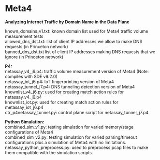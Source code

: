 # Meta4
**Analyzing Internet Traffic by Domain Name in the Data Plane<br/>**


known_domains_v1.txt: known domain list used for Meta4 traffic volume measurement tests<br/>
allowed_dns_dst.txt: list of client IP addresses we allow to make DNS requests (in Princeton network)<br/>
banned_dns_dst.txt list of client IP addresses making DNS requests that we ignore (in Princeton network)<br/>


**P4:**<br/>
netassay_v4_j6.p4: traffic volume measurement version of Meta4 (Note: compiles with SDE v9.2.0) <br/>
netassay_iot_j6.p4: IoT fingerprinting version of Meta4<br/>
netassay_tunnel_j7.p4: DNS tunneling detection version of Meta4<br/>
knownlist_v4_j6.py: used for creating match action rules for netassay_v4_j6.p4<br/>
knownlist_iot.py: used for creating match action rules for metassay_iot_j6.p4<br/>
ctr_p4netassay_tunnel.py: control plane script for netassay_tunnel_j7.p4<br/>

**Python Simulation:**<br/>
combined_sim_v1.py: testing simulation for varied memory/stage configurations of Meta4<br/>
combined_sim_v2.py: testing simulation for varied parsing/timeout configurations plus a simulation of Meta4 with no limitations.<br/>
netassay_python_preprocess.py: used to preprocess pcap files to make them compatible with the simulation scripts.<br/>


